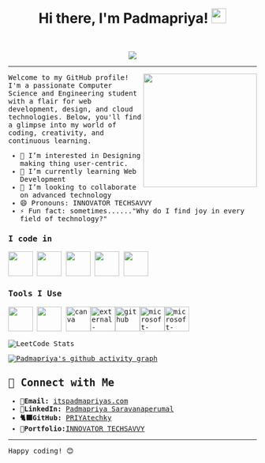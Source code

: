 <h1 align="center">
 Hi there, I'm Padmapriya!
  <img src="https://media.giphy.com/media/hvRJCLFzcasrR4ia7z/giphy.gif" width="30"></h1>
<br/>
<p align="center">
  <a href="https://github.com/DenverCoder1/readme-typing-svg"><img src="https://readme-typing-svg.herokuapp.com?lines=Computer+Science+Engineer;Web+Developer;DS%20|%20AI%20|%20Cloud%20Enthusiastic;Designing%20Dreams%20with%20Code&center=true&width=380&height=45"></a>
</p>
<hr/>
<samp>

<img align='right' src="https://media.giphy.com/media/ieyl9zmCjO4b4t6qoY/giphy.gif" width="230">

Welcome to my GitHub profile! I'm a passionate Computer Science and Engineering student with a flair for web development, design, and cloud technologies. Below, you'll find a glimpse into my world of coding, creativity, and continuous learning.

- 👀 I’m interested in Designing making thing user-centric. 
- 🌱 I’m currently learning Web Development
- 💞️ I’m looking to collaborate on advanced technology
- 😄 Pronouns: INNOVATOR TECHSAVVY
- ⚡ Fun fact: sometimes......"Why do I find joy in every field of technology?"

### I code in
<img height="50" width="50" src="https://img.icons8.com/color/48/000000/python.png" />  <img height="50" width="50" src="https://img.icons8.com/color/48/000000/java-coffee-cup-logo.png" /> <img height="50" width="50" src="https://img.icons8.com/color/48/000000/html-5.png" /> <img height="50" width="50" src="https://img.icons8.com/color/48/000000/css3.png" /> <img height="50" width="50" src="https://img.icons8.com/color/48/000000/javascript.png"/>

### Tools I Use
<img height="50" width="50" src="https://img.icons8.com/color/48/000000/visual-studio-code-2019.png"/> <img height="50" width="50" src="https://img.icons8.com/color/48/000000/figma--v1.png"/> <img width="50" height="50" src="https://img.icons8.com/color/48/canva.png" alt="canva"/><img width="50" height="50" src="https://img.icons8.com/external-tal-revivo-color-tal-revivo/48/external-docker-a-set-of-coupled-software-as-a-service-logo-color-tal-revivo.png" alt="external-docker-a-set-of-coupled-software-as-a-service-logo-color-tal-revivo"/><img width="50" height="50" src="https://img.icons8.com/fluency/48/github.png" alt="github"/><img width="50" height="50" src="https://img.icons8.com/fluency/48/microsoft-excel-2019.png" alt="microsoft-excel-2019"/><img width="50" height="50" src="https://img.icons8.com/cute-clipart/64/microsoft-word-2019.png" alt="microsoft-word-2019"/>

![LeetCode Stats](https://leetcard.jacoblin.cool/xZf3Kjrw4v?theme=dark&font=Marmelad&ext=contest)

[![Padmapriya's github activity graph](https://github-readme-activity-graph.vercel.app/graph?username=PRIYAtechky&bg_color=ffcfe9&color=543b53&line=da58d2&point=1c1c1c&area=true&hide_border=true)](https://github.com/ashutosh00710/github-readme-activity-graph)

## 🔗 Connect with Me

- **📧Email:** [itspadmapriyas.com](mailto:itspadmapriyas@gmail.com)
- **🛄LinkedIn:** [Padmapriya Saravanaperumal](https://www.linkedin.com/in/padmapriya-saravanaperumal)
- **🐈‍⬛GitHub:** [PRIYAtechky](https://github.com/PRIYAtechky)
- **💼Portfolio:**[INNOVATOR TECHSAVVY](https://priyatechky.neocities.org/my%20portfolio/)

---
 Happy coding! 😊

